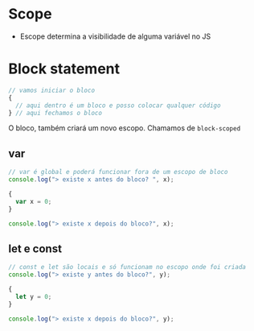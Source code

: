 # Scope

- Escope determina a visibilidade de alguma variável no JS

# Block statement

```js
// vamos iniciar o bloco
{
  // aqui dentro é um bloco e posso colocar qualquer código
} // aqui fechamos o bloco
```

O bloco, também criará um novo escopo. Chamamos de `block-scoped`

## var

```js
// var é global e poderá funcionar fora de um escopo de bloco
console.log("> existe x antes do bloco? ", x);

{
  var x = 0;
}

console.log("> existe x depois do bloco?", x);
```

## let e const

```js
// const e let são locais e só funcionam no escopo onde foi criada
console.log("> existe y antes do bloco?", y);

{
  let y = 0;
}

console.log("> existe x depois do bloco?", y);
```
